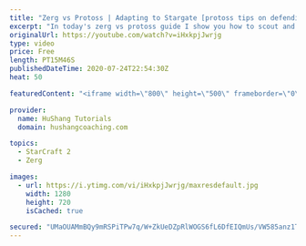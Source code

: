 ```yaml
---
title: "Zerg vs Protoss | Adapting to Stargate [protoss tips on defending at the end]"
excerpt: "In today's zerg vs protoss guide I show you how to scout and adapt your zvp opening to stargate play to get the most out of your economy.  Mastering Starcraft 2: Zerg vs Protoss | Adapting to Stargate [protoss tips on defending at the end] #StarCraft2 #sc2 #zerg #roach #zvp  Coaching --------------------------------------------------------------------------"
originalUrl: https://youtube.com/watch?v=iHxkpjJwrjg
type: video
price: Free
length: PT15M46S
publishedDateTime: 2020-07-24T22:54:30Z
heat: 50

featuredContent: "<iframe width=\"800\" height=\"500\" frameborder=\"0\" src=\"https://www.youtube.com/embed/iHxkpjJwrjg\" allow=\"accelerometer; autoplay; encrypted-media; gyroscope; picture-in-picture\" allowfullscreen></iframe>"

provider:
  name: HuShang Tutorials
  domain: hushangcoaching.com

topics:
  - StarCraft 2
  - Zerg

images:
  - url: https://i.ytimg.com/vi/iHxkpjJwrjg/maxresdefault.jpg
    width: 1280
    height: 720
    isCached: true

secured: "UMaOUAMmBQy9mRSPiTPw7q/W+ZkUeDZpRlWOGS6fL6DfEIQmUs/VW585anz1TRTvf4jo093ri4sR0FXgRJFZRCfKghd1Me1Fwpz5xOfaiBo/pqTa5NvkqNR2ZtPU/psSCTWdIv1lOgBtoyMeDc9j6gpJeGLpXOiYaW221kD8TQ6Fho/efT1B/yhvMRas6Hvt9plPLdX79PPGA8X0sjIecM0gMaxry+zm2mLZftBDyPJg34rXFgdFxcahivTW7muQjj0K4fI6yJnENEjMtOrhVxavbU5TxFVBDTB+6N3jlAJIi+lw3PoW92SIZi9NmmRdZGPv8ln3c6ZuNSL+UaoILzc1X6gUsid6uKR6TIEhbtNJlOlxJo7sE/cXj8BnFbu8fYqwtNKDy/ObffrOTjAhi+Z/E8gYDz0znr8DhnJEshk=;sQLNZd3ZoA9//rsWOAp4XA=="
---
```


